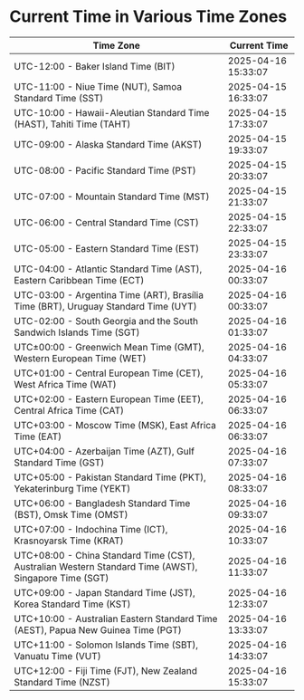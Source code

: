 # Current Time in Various Time Zones

| Time Zone | Current Time |
|-----------|--------------|
| UTC-12:00 - Baker Island Time (BIT) | 2025-04-16 15:33:07 |
| UTC-11:00 - Niue Time (NUT), Samoa Standard Time (SST) | 2025-04-15 16:33:07 |
| UTC-10:00 - Hawaii-Aleutian Standard Time (HAST), Tahiti Time (TAHT) | 2025-04-15 17:33:07 |
| UTC-09:00 - Alaska Standard Time (AKST) | 2025-04-15 19:33:07 |
| UTC-08:00 - Pacific Standard Time (PST) | 2025-04-15 20:33:07 |
| UTC-07:00 - Mountain Standard Time (MST) | 2025-04-15 21:33:07 |
| UTC-06:00 - Central Standard Time (CST) | 2025-04-15 22:33:07 |
| UTC-05:00 - Eastern Standard Time (EST) | 2025-04-15 23:33:07 |
| UTC-04:00 - Atlantic Standard Time (AST), Eastern Caribbean Time (ECT) | 2025-04-16 00:33:07 |
| UTC-03:00 - Argentina Time (ART), Brasília Time (BRT), Uruguay Standard Time (UYT) | 2025-04-16 00:33:07 |
| UTC-02:00 - South Georgia and the South Sandwich Islands Time (SGT) | 2025-04-16 01:33:07 |
| UTC±00:00 - Greenwich Mean Time (GMT), Western European Time (WET) | 2025-04-16 04:33:07 |
| UTC+01:00 - Central European Time (CET), West Africa Time (WAT) | 2025-04-16 05:33:07 |
| UTC+02:00 - Eastern European Time (EET), Central Africa Time (CAT) | 2025-04-16 06:33:07 |
| UTC+03:00 - Moscow Time (MSK), East Africa Time (EAT) | 2025-04-16 06:33:07 |
| UTC+04:00 - Azerbaijan Time (AZT), Gulf Standard Time (GST) | 2025-04-16 07:33:07 |
| UTC+05:00 - Pakistan Standard Time (PKT), Yekaterinburg Time (YEKT) | 2025-04-16 08:33:07 |
| UTC+06:00 - Bangladesh Standard Time (BST), Omsk Time (OMST) | 2025-04-16 09:33:07 |
| UTC+07:00 - Indochina Time (ICT), Krasnoyarsk Time (KRAT) | 2025-04-16 10:33:07 |
| UTC+08:00 - China Standard Time (CST), Australian Western Standard Time (AWST), Singapore Time (SGT) | 2025-04-16 11:33:07 |
| UTC+09:00 - Japan Standard Time (JST), Korea Standard Time (KST) | 2025-04-16 12:33:07 |
| UTC+10:00 - Australian Eastern Standard Time (AEST), Papua New Guinea Time (PGT) | 2025-04-16 13:33:07 |
| UTC+11:00 - Solomon Islands Time (SBT), Vanuatu Time (VUT) | 2025-04-16 14:33:07 |
| UTC+12:00 - Fiji Time (FJT), New Zealand Standard Time (NZST) | 2025-04-16 15:33:07 |
